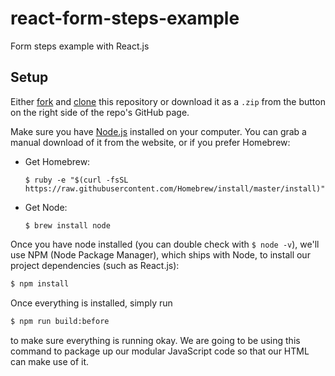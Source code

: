# react-form-steps-example
Form steps example with React.js

## Setup
Either [fork](https://help.github.com/articles/fork-a-repo/) and [clone](https://help.github.com/articles/cloning-a-repository/) this repository or download it as a `.zip` from the button on the right side of the repo's GitHub page.

Make sure you have [Node.js](https://nodejs.org/en/) installed on your computer. You can grab a manual download of it from the website, or if you prefer Homebrew:
* Get Homebrew:
  ```
  $ ruby -e "$(curl -fsSL https://raw.githubusercontent.com/Homebrew/install/master/install)"
  ```

* Get Node:
  ```
  $ brew install node
  ```

Once you have node installed (you can double check with `$ node -v`), we'll use NPM (Node Package Manager), which ships with Node, to install our project dependencies (such as React.js):
```bash
$ npm install
```

Once everything is installed, simply run
```bash
$ npm run build:before
```
to make sure everything is running okay. We are going to be using this command to package up our modular JavaScript code so that our HTML can make use of it.
